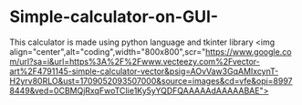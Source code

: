 # Simple-calculator-on-GUI-
This calculator is made using python language and tkinter library 
<img align="center",alt="coding",width="800x800",scr="https://www.google.com/url?sa=i&url=https%3A%2F%2Fwww.vecteezy.com%2Fvector-art%2F4791145-simple-calculator-vector&psig=AOvVaw3GqAMIxcynT-H2yrv80RLO&ust=1709052093507000&source=images&cd=vfe&opi=89978449&ved=0CBMQjRxqFwoTCIie1Ky5yYQDFQAAAAAdAAAAABAE">
